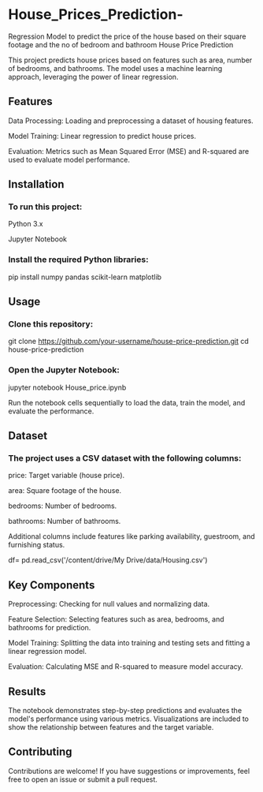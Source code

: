 # House_Prices_Prediction-
Regression Model to predict the price of the house based on their square footage and the no of bedroom and bathroom
House Price Prediction

This project predicts house prices based on features such as area, number of bedrooms, and bathrooms. The model uses a machine learning approach, leveraging the power of linear regression.

## Features

Data Processing: Loading and preprocessing a dataset of housing features.

Model Training: Linear regression to predict house prices.

Evaluation: Metrics such as Mean Squared Error (MSE) and R-squared are used to evaluate model performance.

## Installation

### To run this project:

Python 3.x

Jupyter Notebook

### Install the required Python libraries:

pip install numpy pandas scikit-learn matplotlib

## Usage

### Clone this repository:

git clone https://github.com/your-username/house-price-prediction.git
cd house-price-prediction

### Open the Jupyter Notebook:

jupyter notebook House_price.ipynb

Run the notebook cells sequentially to load the data, train the model, and evaluate the performance.

## Dataset

### The project uses a CSV dataset with the following columns:

price: Target variable (house price).

area: Square footage of the house.

bedrooms: Number of bedrooms.

bathrooms: Number of bathrooms.

Additional columns include features like parking availability, guestroom, and furnishing status.

df= pd.read_csv('/content/drive/My Drive/data/Housing.csv')

## Key Components

Preprocessing: Checking for null values and normalizing data.

Feature Selection: Selecting features such as area, bedrooms, and bathrooms for prediction.

Model Training: Splitting the data into training and testing sets and fitting a linear regression model.

Evaluation: Calculating MSE and R-squared to measure model accuracy.

## Results

The notebook demonstrates step-by-step predictions and evaluates the model's performance using various metrics. Visualizations are included to show the relationship between features and the target variable.

## Contributing

Contributions are welcome! If you have suggestions or improvements, feel free to open an issue or submit a pull request.
